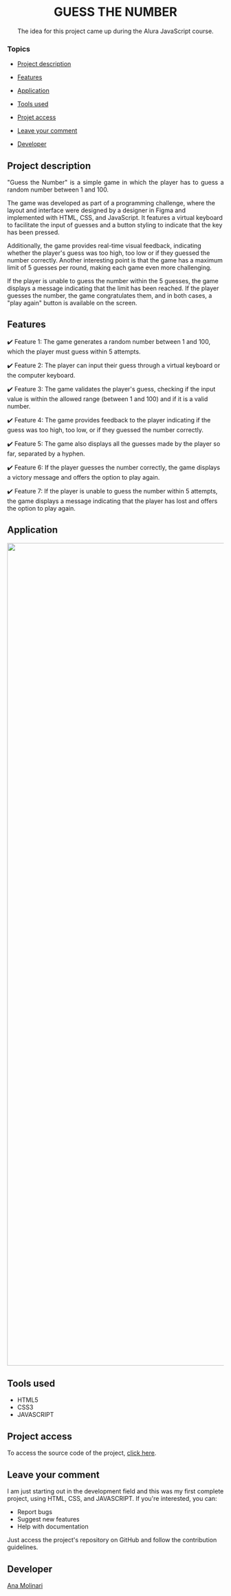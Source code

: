 <h1 align="center">GUESS THE NUMBER</h1>

<p align="center">
The idea for this project came up during the Alura JavaScript course.</p>

### Topics 

- [Project description](#project-description)

- [Features](#features)

- [Application](#application)

- [Tools used](#tools-used)

- [Projet access](#project-access)

- [Leave your comment](#leave-your-comment)

- [Developer](#developer)

## Project description

<p align="justify">
"Guess the Number" is a simple game in which the player has to guess a random number between 1 and 100.

The game was developed as part of a programming challenge, where the layout and interface were designed by a designer in Figma and implemented with HTML, CSS, and JavaScript. It features a virtual keyboard to facilitate the input of guesses and a button styling to indicate that the key has been pressed.

Additionally, the game provides real-time visual feedback, indicating whether the player's guess was too high, too low or if they guessed the number correctly. Another interesting point is that the game has a maximum limit of 5 guesses per round, making each game even more challenging.

If the player is unable to guess the number within the 5 guesses, the game displays a message indicating that the limit has been reached. If the player guesses the number, the game congratulates them, and in both cases, a "play again" button is available on the screen.

## Features

:heavy_check_mark: Feature 1: The game generates a random number between 1 and 100, which the player must guess within 5 attempts.

:heavy_check_mark: Feature 2: The player can input their guess through a virtual keyboard or the computer keyboard.

:heavy_check_mark: Feature 3: The game validates the player's guess, checking if the input value is within the allowed range (between 1 and 100) and if it is a valid number.

:heavy_check_mark: Feature 4: The game provides feedback to the player indicating if the guess was too high, too low, or if they guessed the number correctly.

:heavy_check_mark: Feature 5: The game also displays all the guesses made by the player so far, separated by a hyphen.

:heavy_check_mark: Feature 6: If the player guesses the number correctly, the game displays a victory message and offers the option to play again.

:heavy_check_mark: Feature 7: If the player is unable to guess the number within 5 attempts, the game displays a message indicating that the player has lost and offers the option to play again.

## Application

<div align="center">
<img width="1910" alt="guess-the-number-ana-molinari" src="https://user-images.githubusercontent.com/121121296/230516979-d3e54ec0-a9d5-494f-aad4-d36ea6ec25bb.png">
</div>

###

## Tools used

- HTML5
- CSS3
- JAVASCRIPT

###

## Project access

To access the source code of the project, [click here](guess-the-number-vert.vercel.app).

## Leave your comment

I am just starting out in the development field and this was my first complete project, using HTML, CSS, and JAVASCRIPT. If you're interested, you can:

- Report bugs
- Suggest new features
- Help with documentation

Just access the project's repository on GitHub and follow the contribution guidelines.

## Developer
[Ana Molinari](https://www.linkedin.com/in/anahmolinari/)


